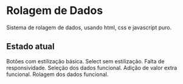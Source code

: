 # Rolagem de Dados

Sistema de rolagem de dados, usando html, css e javascript puro.


## Estado atual

Botões com estilização básica.
Select sem estilização.
Falta de responsividade.
Seleção dos dados funcional.
Adição de valor extra funcional.
Rolagem dos dados funcional.
